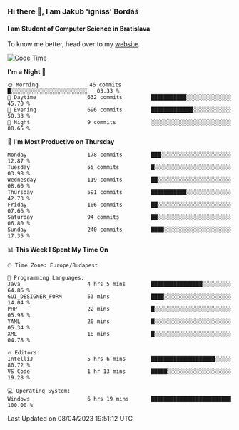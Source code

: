 ### Hi there 👋, I am Jakub 'igniss' Bordáš

#### I am Student of Computer Science in Bratislava
To know me better, head over to my [website](https://bordas.sk).


<!--START_SECTION:waka-->
![Code Time](http://img.shields.io/badge/Code%20Time-1%2C101%20hrs%2030%20mins-blue)

**I'm a Night 🦉** 

```text
🌞 Morning                46 commits          █░░░░░░░░░░░░░░░░░░░░░░░░   03.33 % 
🌆 Daytime                632 commits         ███████████░░░░░░░░░░░░░░   45.70 % 
🌃 Evening                696 commits         █████████████░░░░░░░░░░░░   50.33 % 
🌙 Night                  9 commits           ░░░░░░░░░░░░░░░░░░░░░░░░░   00.65 % 
```
📅 **I'm Most Productive on Thursday** 

```text
Monday                   178 commits         ███░░░░░░░░░░░░░░░░░░░░░░   12.87 % 
Tuesday                  55 commits          █░░░░░░░░░░░░░░░░░░░░░░░░   03.98 % 
Wednesday                119 commits         ██░░░░░░░░░░░░░░░░░░░░░░░   08.60 % 
Thursday                 591 commits         ███████████░░░░░░░░░░░░░░   42.73 % 
Friday                   106 commits         ██░░░░░░░░░░░░░░░░░░░░░░░   07.66 % 
Saturday                 94 commits          ██░░░░░░░░░░░░░░░░░░░░░░░   06.80 % 
Sunday                   240 commits         ████░░░░░░░░░░░░░░░░░░░░░   17.35 % 
```


📊 **This Week I Spent My Time On** 

```text
🕑︎ Time Zone: Europe/Budapest

💬 Programming Languages: 
Java                     4 hrs 5 mins        ████████████████░░░░░░░░░   64.86 % 
GUI_DESIGNER_FORM        53 mins             ████░░░░░░░░░░░░░░░░░░░░░   14.04 % 
PHP                      22 mins             █░░░░░░░░░░░░░░░░░░░░░░░░   05.98 % 
YAML                     20 mins             █░░░░░░░░░░░░░░░░░░░░░░░░   05.34 % 
XML                      18 mins             █░░░░░░░░░░░░░░░░░░░░░░░░   04.78 % 

🔥 Editors: 
IntelliJ                 5 hrs 6 mins        ████████████████████░░░░░   80.72 % 
VS Code                  1 hr 13 mins        █████░░░░░░░░░░░░░░░░░░░░   19.28 % 

💻 Operating System: 
Windows                  6 hrs 19 mins       █████████████████████████   100.00 % 
```


 Last Updated on 08/04/2023 19:51:12 UTC
<!--END_SECTION:waka-->
